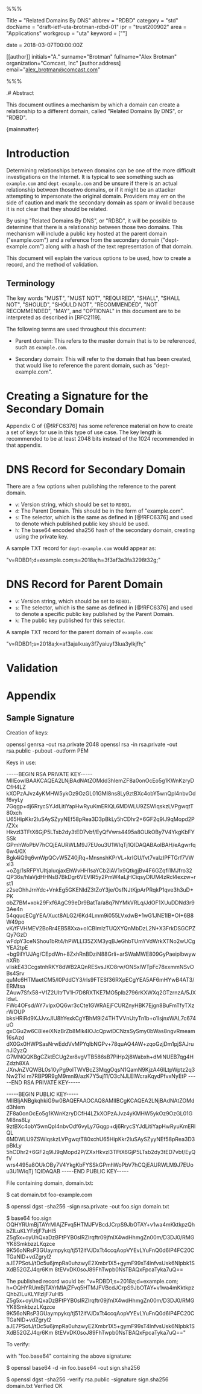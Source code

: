 %%%

   Title = "Related Domains By DNS"
   abbrev = "RDBD"
   category = "std"
   docName = "draft-ietf-uta-brotman-rdbd-01"
   ipr = "trust200902"
   area = "Applications"
   workgroup = "uta"
   keyword = [""]

   date = 2018-03-07T00:00:00Z
   
   [[author]]
   initials="A."
   surname="Brotman"
   fullname="Alex Brotman"
   organization="Comcast, Inc"
     [author.address]
     email="alex_brotman@comcast.com"

%%%


.# Abstract

This document outlines a mechanism by which a domain can create a
relationship to a different domain, called "Related Domains By 
DNS", or "RDBD".

{mainmatter}

# Introduction

Determining relationships between domains can be one of the more difficult
investigations on the Internet.  It is typical to see
something such as `example.com` and `dept-example.com` and be unsure if 
there is an actual relationship between thosetwo domains, or if it  might be an 
attacker attempting to impersonate the original domain.  Providers
may err on the side of caution and mark the secondary domain as spam
or invalid because it is not clear that they should be related.

By using "Related Domains By DNS", or "RDBD", it will be possible to
determine that there is a relationship between those two domains.
This mechanism will include a public key hosted at the parent domain
("example.com") and a reference from the secondary domain 
("dept-example.com") along with a hash of the text representation of 
that domain.

This document will explain the various options to be used, how to
create a record, and the method of validation.

## Terminology

The key words "MUST", "MUST NOT", "REQUIRED", "SHALL", "SHALL NOT",
"SHOULD", "SHOULD NOT", "RECOMMENDED", "NOT RECOMMENDED", "MAY", and
"OPTIONAL" in this document are to be interpreted as described in
[RFC2119].

The following terms are used throughout this document:
   
* Parent domain: This refers to the master domain that is to be
  referenced, such as `example.com`.
   
* Secondary domain: This will refer to the domain that has been created, 
  that would like to reference the parent domain, such as "dept-example.com".
   
   
# Creating a Signature for the Secondary Domain

Appendix C of {@!RFC6376] has some reference material on 
how to create a set of keys for use in this type of use case. The key
length is recommended to be at least 2048 bits instead of the 1024 
recommended in that appendix.

# DNS Record for Secondary Domain

There are a few options when publishing the reference to the parent domain.

* `v`: Version string, which should be set to `RDBD1`.
* `d`: The Parent Domain.  This should be in the form of "example.com".
* `s`: The selector, which is the same as defined in [@!RFC6376] and
  used to denote which published public key should be used.
* `h`: The base64 encoded sha256 hash of the secondary domain, creating 
  using the private key.

A sample TXT record for `dept-example.com` would appear as:

"v=RDBD1;d=example.com;s=2018a;h=3f3af3a3fa3298t32g;"

# DNS Record for Parent Domain

* `v`: Version string, which should be set to `RDBD1`.
* `s`: The selector, which is the same as defined in [@!RFC6376] and
  used to denote a specific public key published by the Parent Domain.
* `k`: The public key published for this selector.

A sample TXT record for the parent domain of `example.com`:

"v=RDBD1;s=2018a;k=af3ajalkuay3f7yaiuyf3lua3ylkjfh;"

# Validation 

# Appendix

## Sample Signature

Creation of keys:

openssl genrsa -out rsa.private 2048
openssl rsa -in rsa.private -out rsa.public -pubout -outform PEM

Keys in use:

-----BEGIN RSA PRIVATE KEY-----
MIIEowIBAAKCAQEA2LNjBAdNAtZOMdd3hlemZF8a0onOcEo5g1KWnKzryDCfH4LZ
kXOPzAJvz4yKMHW5ykOz9OzGL01GMl8ns8Ly9ztBXc4obY5wnQpl4nbvOdf6vyLy
7Gqgp+dj6RrycSYJdLitiYapHwRyuKmERlQL6MDWLU9ZSWlqskzLVPgwqtT80xch
U65HipKkr2luSAySZyyNEf58pRea3D3pBkLy5hCDhr2+6GF2q9lJ9qMopd2P/ZXx
Hkvzl3TFtX6GjP5LTsb2dy3tED7vbf/EyQfVwrs4495a8OUkOBy7V4YkgKbFYSSk
GPmhWoPbV7hCQjEAURWLM9J7EUou3U1WIqTj1QIDAQABAoIBAH/eAgwrfq6w4/0X
Bgk4iQ9q6vnWpQCvW5Z40jRq+MnsnshKPrVL+krIGU/fvt7vaIzIPFTGrf7VWxl3
+oZg/1sRFPYUItjaluqjaxEhWvHH1saYCb2lAV1x9QtkgjBv4F6GZqfi1MJfro32
QP36s/hIaVjdHHNsB7BkDgr6VEVIR5y2PmW4aLjHCiqsyDIUM4zRcl4exzw+rst1
z2seOhhJrnYdc+VnkEg5GKENldZ3tZoY3je/OsfNJtKjpArPRqkP1qve3h3uD+PK
obZ7BM+xok29Fxf6AgC99eDr9BatTa/a8q7NYMkVRLq/JdOF1XUuDDNd3r93Ae4n
54qqucECgYEA/Xuct8ALG2/6Kd4Lmm9i055LVxdwB+1wG1JNE1IB+OI+6B8W49po
vK/fFVHMEV2BoRr4EB58Xxa+oICBImIzTUQXYQnMbDzL2N+X3FrkDSGCPZQy7GzD
wFdpY3ceNShou1bRt4/hPWLLI35ZXM3yqBJeGhbTUmYVdWrkXTNo2wUCgYEA2tpE
+bg9iIYUJAg/CEpdWn+8ZxhRnBDziN88Grli+arSWaMWE809GyPaeiplbwywnXRb
vliskE43CcgstnhRKY8dWB2AQnRESvsJKO8rw/ONSxlWTpFc78xxmmNSvOBs4Srv
quMc6HTMaetCM5/l0PddCY3/rls9FTESf36RXpECgYEA5AF6mHYwB4AT3/ERMtsa
ZAuw7Sfx58+V1Z2UItrTV1H7D8RXTKE7MO5plb2796rKXWXq2GTzrnzA/5JXldwL
FWc4OFsd/AY7vlpxOQ6wr3cCte1GWRAEjFCURZnyHBK7Ejgn8BuFmTfyTXzrWOUP
bksHRiRd9XJJvxJlU8hYexkCgYBhM9i24THTVVnUtyTn1b+o1lsjnxWAL7c674uO
gxCGu2w6C8leeiXNzBrZb8Mlk4lOJcQpwtDCNzsSySmy0bWas8ngvRmeam16sAzd
dX0Gx0HWPSasNrwEddVvMPYqlbNGPv+78quAQ4AW+zqoGzjDm1pjSAJrunJi2yzQ
G7MNQQKBgCZktECUg2xr8vgVTB586sB7PiHp2j8Wabxh+dMiNUEB7qg4HZdzh8XA
JXnJnZVQWBL0s10yPg9oITWVBcZ3MqgOqsN1QamN9KjzA46ILtpWptz2q3Nw2Tkl
m7RBP9R9gM9mnl9/azK7Y5uj11/O3cNJLEIWcraKqydPfvxNyEtP
-----END RSA PRIVATE KEY-----


-----BEGIN PUBLIC KEY-----
MIIBIjANBgkqhkiG9w0BAQEFAAOCAQ8AMIIBCgKCAQEA2LNjBAdNAtZOMdd3hlem
ZF8a0onOcEo5g1KWnKzryDCfH4LZkXOPzAJvz4yKMHW5ykOz9OzGL01GMl8ns8Ly
9ztBXc4obY5wnQpl4nbvOdf6vyLy7Gqgp+dj6RrycSYJdLitiYapHwRyuKmERlQL
6MDWLU9ZSWlqskzLVPgwqtT80xchU65HipKkr2luSAySZyyNEf58pRea3D3pBkLy
5hCDhr2+6GF2q9lJ9qMopd2P/ZXxHkvzl3TFtX6GjP5LTsb2dy3tED7vbf/EyQfV
wrs4495a8OUkOBy7V4YkgKbFYSSkGPmhWoPbV7hCQjEAURWLM9J7EUou3U1WIqTj
1QIDAQAB
-----END PUBLIC KEY-----

File containing domain, domain.txt:

$ cat domain.txt
foo-example.com

$ openssl dgst -sha256 -sign rsa.private -out foo.sign domain.txt

$ base64 foo.sign
OQHYRUmBjTAYrMlAjZFvq5HTMJFVBcdJCrpS9JbOTAY+v1wa4mKktkpzQhbZlLuKLYFzljF7uHl5
Z5g5x+oyUhQxaDzBFtPYB0sIRZIrqftr09jfnlX4wdHhmgZn00m/D3DJ0/RMGYK8SmkbzzLKqzce
9K56oNRsP3GUaympykq/tj512IfVJDxTt4ccqAopVYEvLYuFnQ0d6lP4FC20CTGaNlD+vdZgryl2
aJE7PSotJ/tDc5u6jmpRa0uhzwyE2Xmbr1X5+gymF99sT4lnfvsUsk6Nlpbk1SXdB52GZJ4qr6Km
8tEVvDK0soJ89FhTwpb0NsTBAQxFpcaTyka7uQ==

The published record would be:
"v=RDBD1;s=2018a;d=example.com;
h=OQHYRUmBjTAYrMlAjZFvq5HTMJFVBcdJCrpS9JbOTAY+v1wa4mKktkpzQhbZlLuKLYFzljF7uHl5
Z5g5x+oyUhQxaDzBFtPYB0sIRZIrqftr09jfnlX4wdHhmgZn00m/D3DJ0/RMGYK8SmkbzzLKqzce
9K56oNRsP3GUaympykq/tj512IfVJDxTt4ccqAopVYEvLYuFnQ0d6lP4FC20CTGaNlD+vdZgryl2
aJE7PSotJ/tDc5u6jmpRa0uhzwyE2Xmbr1X5+gymF99sT4lnfvsUsk6Nlpbk1SXdB52GZJ4qr6Km
8tEVvDK0soJ89FhTwpb0NsTBAQxFpcaTyka7uQ=="

To verify:

with "foo.base64" containing the above signature:

$ openssl base64 -d -in foo.base64 -out sign.sha256

$ openssl dgst -sha256 -verify rsa.public -signature sign.sha256 domain.txt
Verified OK

